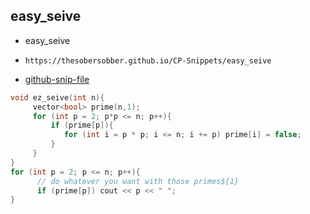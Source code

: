 
## easy_seive

- easy_seive
- ```
  https://thesobersobber.github.io/CP-Snippets/easy_seive
  ```
- [github-snip-file](https://github.com/theSoberSobber/CP-Snippets/blob/main/snippets.json#L1368)

```cpp
void ez_seive(int n){
     vector<bool> prime(n,1);
     for (int p = 2; p*p <= n; p++){
         if (prime[p]){
            for (int i = p * p; i <= n; i += p) prime[i] = false;
         }
     }
}
for (int p = 2; p <= n; p++){
      // do whatever you want with those primes${1}
      if (prime[p]) cout << p << " ";
}

```
